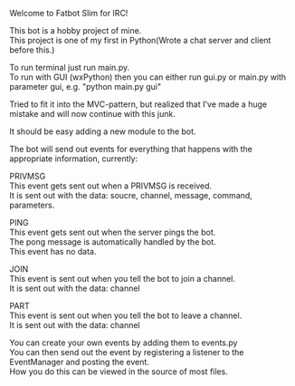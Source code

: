 Welcome to Fatbot Slim for IRC!

This bot is a hobby project of mine.  
This project is one of my first in Python(Wrote a chat server and client before this.)  

To run terminal just run main.py.  
To run with GUI (wxPython) then you can either run gui.py or main.py with parameter gui, e.g. "python main.py gui"  

Tried to fit it into the MVC-pattern, but realized that I've made a huge mistake and will now continue with this junk.

It should be easy adding a new module to the bot.  
  
The bot will send out events for everything that happens with the appropriate information, currently:  
   
PRIVMSG  
  This event gets sent out when a PRIVMSG is received.  
  It is sent out with the data: soucre, channel, message, command, parameters.  
   
   
   
PING  
  This event gets sent out when the server pings the bot.  
  The pong message is automatically handled by the bot.  
  This event has no data.  
   
   
   
JOIN  
  This event is sent out when you tell the bot to join a channel.  
  It is sent out with the data: channel  

PART  
  This event is sent out when you tell the bot to leave a channel.  
  It is sent out with the data: channel  
  
  
  
You can create your own events by adding them to events.py  
You can then send out the event by registering a listener to the EventManager and posting the event.  
How you do this can be viewed in the source of most files.  
